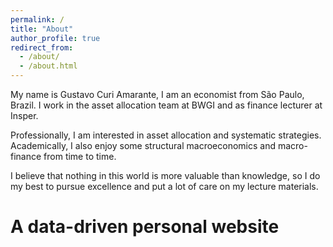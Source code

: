 ```yaml
---
permalink: /
title: "About"
author_profile: true
redirect_from: 
  - /about/
  - /about.html
---
```


My name is Gustavo Curi Amarante, I am an economist from São Paulo, Brazil. I work in the asset allocation team at BWGI and as finance lecturer at Insper.

Professionally, I am interested in asset allocation and systematic strategies. Academically, I also enjoy some structural macroeconomics and macro-finance from time to time.

I believe that nothing in this world is more valuable than knowledge, so I do my best to pursue excellence and put a lot of care on my lecture materials.


A data-driven personal website
======



